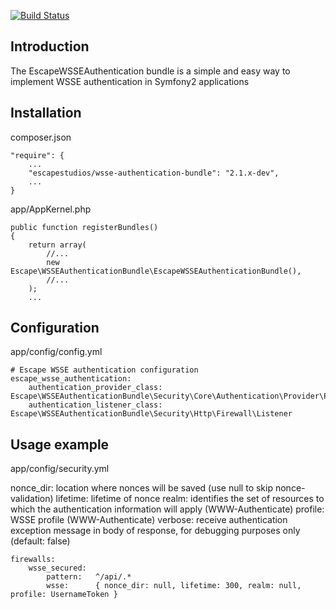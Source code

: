[![Build Status](https://secure.travis-ci.org/escapestudios/EscapeWSSEAuthenticationBundle.png)](http://travis-ci.org/escapestudios/EscapeWSSEAuthenticationBundle)

## Introduction

The EscapeWSSEAuthentication bundle is a simple and easy way to implement WSSE authentication in Symfony2 applications

## Installation

composer.json

```
"require": {
    ...
    "escapestudios/wsse-authentication-bundle": "2.1.x-dev",
    ...
}
```

app/AppKernel.php

```
public function registerBundles()
{
    return array(
        //...
        new Escape\WSSEAuthenticationBundle\EscapeWSSEAuthenticationBundle(),
        //...
    );
    ...
```

## Configuration

app/config/config.yml

```
# Escape WSSE authentication configuration
escape_wsse_authentication:
    authentication_provider_class: Escape\WSSEAuthenticationBundle\Security\Core\Authentication\Provider\Provider
    authentication_listener_class: Escape\WSSEAuthenticationBundle\Security\Http\Firewall\Listener
```

## Usage example

app/config/security.yml

nonce_dir: location where nonces will be saved (use null to skip nonce-validation)
lifetime: lifetime of nonce
realm: identifies the set of resources to which the authentication information will apply (WWW-Authenticate)
profile: WSSE profile (WWW-Authenticate)
verbose: receive authentication exception message in body of response, for debugging purposes only (default: false)
```
firewalls:
    wsse_secured:
        pattern:   ^/api/.*
        wsse:      { nonce_dir: null, lifetime: 300, realm: null, profile: UsernameToken } 
```
